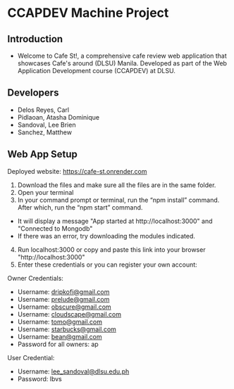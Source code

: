 # CCAPDEV Machine Project
## Introduction
- Welcome to Cafe St!, a comprehensive cafe review web application that showcases Cafe's around (DLSU) Manila. Developed as part of the Web Application Development course (CCAPDEV) at DLSU.

## Developers
- Delos Reyes, Carl
- Pidlaoan, Atasha Dominique
- Sandoval, Lee Brien
- Sanchez, Matthew


## Web App Setup
Deployed website: https://cafe-st.onrender.com
1. Download the files and make sure all the files are in the same folder.
2. Open your terminal
3. In your command prompt or terminal, run the “npm install” command. After which, run the “npm start” command.

- It will display a message "App started at http://localhost:3000" and "Connected to Mongodb"
- If there was an error, try downloading the modules indicated.

4. Run localhost:3000 or copy and paste this link into your browser "http://localhost:3000"
5. Enter these credentials or you can register your own account:

Owner Credentials:
   - Username: dripkofi@gmail.com
   - Username: prelude@gmail.com
   - Username: obscure@gmail.com
   - Username: cloudscape@gmail.com
   - Username: tomo@gmail.com
   - Username: starbucks@gmail.com
   - Username: bean@gmail.com
   - Password for all owners: ap

User Credential:
   - Username: lee_sandoval@dlsu.edu.ph
   - Password: lbvs

